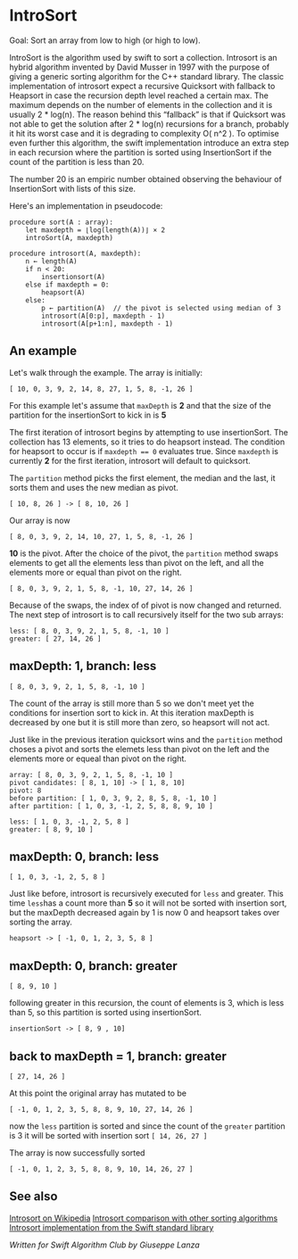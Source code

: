 # IntroSort

Goal: Sort an array from low to high (or high to low).

IntroSort is the algorithm used by swift to sort a collection. Introsort is an hybrid algorithm invented by David Musser  in 1997 with the purpose of giving a generic sorting algorithm for the C++ standard library. The classic implementation of introsort expect a recursive Quicksort with fallback to Heapsort in case the recursion depth level reached a certain max. The maximum depends on the number of elements in the collection and it is usually 2 * log(n). The reason behind this “fallback” is that if Quicksort was not able to get the solution after 2 * log(n) recursions for a branch, probably it hit its worst case and it is degrading to complexity O( n^2 ). To optimise even further this algorithm, the swift implementation introduce an extra step in each recursion where the partition is sorted using InsertionSort if the count of the partition is less than 20.

The number 20 is an empiric number obtained observing the behaviour of InsertionSort with lists of this size.

Here's an implementation in pseudocode:

```
procedure sort(A : array):
    let maxdepth = ⌊log(length(A))⌋ × 2
    introSort(A, maxdepth)

procedure introsort(A, maxdepth):
    n ← length(A)
    if n < 20:
        insertionsort(A)
    else if maxdepth = 0:
        heapsort(A)
    else:
        p ← partition(A)  // the pivot is selected using median of 3
        introsort(A[0:p], maxdepth - 1)
        introsort(A[p+1:n], maxdepth - 1)
```

## An example

Let's walk through the example. The array is initially:

	[ 10, 0, 3, 9, 2, 14, 8, 27, 1, 5, 8, -1, 26 ]


For this example let's assume that `maxDepth` is **2** and that the size of the partition for the insertionSort to kick in is **5**

The first iteration of introsort begins by attempting to use insertionSort. The collection has 13 elements, so it tries to do heapsort instead. The condition for heapsort to occur is if `maxdepth == 0` evaluates true. Since `maxdepth` is currently **2** for the first iteration, introsort will default to quicksort.

The `partition`  method picks the first element, the median and the last, it sorts them and uses the new median as pivot.

    [ 10, 8, 26 ] -> [ 8, 10, 26 ]
    
Our array is now

    [ 8, 0, 3, 9, 2, 14, 10, 27, 1, 5, 8, -1, 26 ]

**10** is the pivot. After the choice of the pivot, the `partition` method swaps elements to get all the elements less than pivot on the left, and all the elements more or equal than pivot on the right.

    [ 8, 0, 3, 9, 2, 1, 5, 8, -1, 10, 27, 14, 26 ]
    
Because of the swaps, the index of of pivot is now changed and returned. The next step of introsort is to call recursively itself for the two sub arrays:

    less: [ 8, 0, 3, 9, 2, 1, 5, 8, -1, 10 ]
    greater: [ 27, 14, 26 ]

## maxDepth: 1, branch: less

    [ 8, 0, 3, 9, 2, 1, 5, 8, -1, 10 ]

The count of the array is still more than 5 so we don't meet yet the conditions for insertion sort to kick in. At this iteration maxDepth is decreased by one but it is still more than zero, so heapsort will not act.

Just like in the previous iteration quicksort wins and the `partition` method choses a pivot and sorts the elemets less than pivot on the left and the elements more or equeal than pivot on the right.

    array: [ 8, 0, 3, 9, 2, 1, 5, 8, -1, 10 ]
    pivot candidates: [ 8, 1, 10] -> [ 1, 8, 10]
    pivot: 8
    before partition: [ 1, 0, 3, 9, 2, 8, 5, 8, -1, 10 ]
    after partition: [ 1, 0, 3, -1, 2, 5, 8, 8, 9, 10 ]
    
    less: [ 1, 0, 3, -1, 2, 5, 8 ]
    greater: [ 8, 9, 10 ]
    
## maxDepth: 0, branch: less

    [ 1, 0, 3, -1, 2, 5, 8 ]
    
Just like before, introsort is recursively executed for `less` and greater. This time `less`has a count more than **5** so it will not be sorted with insertion sort, but the maxDepth decreased again by 1 is now 0 and heapsort takes over sorting the array.

    heapsort -> [ -1, 0, 1, 2, 3, 5, 8 ]
    
## maxDepth: 0, branch: greater

    [ 8, 9, 10 ]

following greater in this recursion, the count of elements is 3, which is less than 5, so this partition is sorted using insertionSort.

    insertionSort -> [ 8, 9 , 10]
    

## back to maxDepth = 1, branch: greater

    [ 27, 14, 26 ]

At this point the original array has mutated to be

    [ -1, 0, 1, 2, 3, 5, 8, 8, 9, 10, 27, 14, 26 ]
    
now the `less` partition is sorted  and since the count of the `greater` partition is 3 it will be sorted with insertion sort  `[ 14, 26, 27 ]`

The array is now successfully sorted

    [ -1, 0, 1, 2, 3, 5, 8, 8, 9, 10, 14, 26, 27 ]


## See also

[Introsort on Wikipedia](https://en.wikipedia.org/wiki/Introsort)
[Introsort comparison with other sorting algorithms](http://agostini.tech/2017/12/18/swift-sorting-algorithm/)
[Introsort implementation from the Swift standard library](https://github.com/apple/swift/blob/09f77ff58d250f5d62855ea359fc304f40b531df/stdlib/public/core/Sort.swift.gyb)

*Written for Swift Algorithm Club by Giuseppe Lanza*
